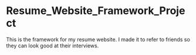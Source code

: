 # Resume_Website_Framework_Project
This is the framework for my resume website. I made it to refer to friends so they can look good at their interviews.
